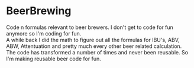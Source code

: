 # BeerBrewing
Code n formulas relevant to beer brewers.   I don't get to code for fun anymore so I'm coding for fun.  
A while back I did the math to figure out all the formulas for IBU's, ABV, ABW, Attentuation and pretty 
much every other beer related calculation.   The code has transformed a number of times and never been 
reusable.  So I'm making reusable beer code for fun.  
